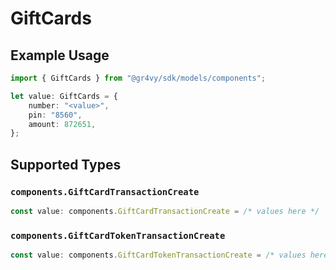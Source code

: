 # GiftCards

## Example Usage

```typescript
import { GiftCards } from "@gr4vy/sdk/models/components";

let value: GiftCards = {
    number: "<value>",
    pin: "8560",
    amount: 872651,
};
```

## Supported Types

### `components.GiftCardTransactionCreate`

```typescript
const value: components.GiftCardTransactionCreate = /* values here */
```

### `components.GiftCardTokenTransactionCreate`

```typescript
const value: components.GiftCardTokenTransactionCreate = /* values here */
```

